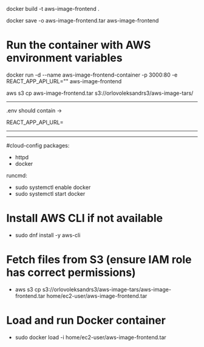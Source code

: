 docker build -t aws-image-frontend .

docker save -o aws-image-frontend.tar aws-image-frontend

# Run the container with AWS environment variables
docker run -d --name aws-image-frontend-container -p 3000:80 -e REACT_APP_API_URL="" aws-image-frontend

aws s3 cp aws-image-frontend.tar s3://orlovoleksandrs3/aws-image-tars/

****************
.env should contain ->

REACT_APP_API_URL=
****************

****************
#cloud-config
packages:
- httpd
- docker

runcmd:
- sudo systemctl enable docker
- sudo systemctl start docker

# Install AWS CLI if not available
- sudo dnf install -y aws-cli

# Fetch files from S3 (ensure IAM role has correct permissions)
- aws s3 cp s3://orlovoleksandrs3/aws-image-tars/aws-image-frontend.tar home/ec2-user/aws-image-frontend.tar

# Load and run Docker container
- sudo docker load -i home/ec2-user/aws-image-frontend.tar
